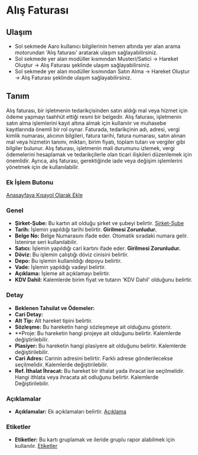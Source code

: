 
# Alış Faturası

## Ulaşım 

- Sol sekmede Aaro kullanıcı bilgilerinin hemen altında yer alan arama motorundan 'Alış faturası' aratarak ulaşım sağlayabilirsiniz.
- Sol sekmede yer alan modüller kısmından Musteri/Satici -> Hareket Oluştur -> Alış Faturası şeklinde ulaşım sağlayabilirsiniz.
- Sol sekmede yer alan modüller kısmından Satın Alma -> Hareket Oluştur -> Alış Faturası şeklinde ulaşım sağlayabilirsiniz.

## Tanım

Alış faturası, bir işletmenin tedarikçisinden satın aldığı mal veya hizmet için ödeme yapmayı taahhüt ettiği resmi bir belgedir. 
Alış faturası, işletmenin satın alma işlemlerini kayıt altına almak için kullanılır ve muhasebe kayıtlarında önemli bir rol oynar. 
Faturada, tedarikçinin adı, adresi, vergi kimlik numarası, alıcının bilgileri, fatura tarihi, fatura numarası, satın alınan mal veya hizmetin tanımı, miktarı, birim fiyatı, toplam tutarı ve vergiler gibi bilgiler bulunur. 
Alış faturası, işletmenin mali durumunu izlemek, vergi ödemelerini hesaplamak ve tedarikçilerle olan ticari ilişkileri düzenlemek için önemlidir.
Ayrıca, alış faturası, gerektiğinde iade veya değişim işlemlerini yönetmek için de kullanılabilir.

### Ek İşlem Butonu 

[Anasayfaya Kısayol Olarak Ekle](/TemelOzellikler/KisaYollaraEkleme.md "Anasayfaya Kısayol Olarak Ekle")

### Genel 

- **Şirket-Şube:** Bu kartın ait olduğu şirket ve şubeyi belirtir. [Şirket-Şube](/TemelOzellikler/SirketSubeHareket.md "Şirket-Şube")
- **Tarih:** İşlemin yapıldığı tarihi belirtir. **Girilmesi Zorunludur.**
- **Belge No:** Belge Numarasını ifade eder. Otomatik sıradaki numara gelir. İstenirse seri kullanılabilir.
- **Satıcı:** İşlemin yapıldığı cari kartını ifade eder. **Girilmesi Zorunludur.**
- **Döviz:** Bu işlemin çalıştığı döviz cinisini belirtir.
- **Depo:** Bu işlemin kullanıldığı depoyu belirtir.
- **Vade:** İşlemin yapıldığı vadeyi belirtir.
- **Açıklama:** İşleme ait açıklamayı belirtir.
- **KDV Dahil:** Kalemlerde birim fiyat ve tutarın 'KDV Dahil' olduğunu belirtir.

### Detay

- **Beklenen Tahsilat ve Ödemeler:**
- **Cari Detay:**
- **Alt Tip:** Alt hareket tipini belirtir.
- **Sözleşme:** Bu hareketin hangi sözleşmeye ait olduğunu gösterir.
- **Proje: Bu hareketin hangi projeye ait olduğunu belirtir. Kalemlerde değiştirilebilir.
- **Plasiyer:** Bu hareketin hangi plasiyere ait olduğunu belirtir. Kalemlerde değiştirilebilir.
- **Cari Adres:** Carinin adresini belirtir. Farklı adrese gönderilecekse seçilmelidir. Kalemlerde değiştirilebilir.
- **Ref. İthalat İhracat:** Bu hareket bir ithalat yada ihracat ise seçilmelidir. Hangi ithlata veya ihracata ait odluğunu belirtir. Kalemlerde Değiştirilebilir.

### Açıklamalar

- **Açıklamalar:** Ek açıklamaları belirtir. [Açıklama](/TemelOzellikler/Aciklama.md "Açıklama")

### Etiketler

- **Etiketler:** Bu kartı gruplamak ve ileride gruplu rapor alabilmek için kullanılır. [Etiketler](/TemelOzellikler/Etiketler.md "Etiketler")